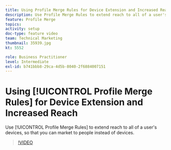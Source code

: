 ```yaml
---
title: Using Profile Merge Rules for Device Extension and Increased Reach
description: Use Profile Merge Rules to extend reach to all of a user's devices, so that you can market to people instead of devices.
feature: Profile Merge
topics: 
activity: setup
doc-type: feature video
team: Technical Marketing
thumbnail: 35939.jpg
kt: 5552

role: Business Practitioner
level: Intermediate
exl-id: b741bbb8-29ca-4d5b-8040-2f6884007151
---
```

# Using [!UICONTROL Profile Merge Rules] for Device Extension and Increased Reach

Use [!UICONTROL Profile Merge Rules] to extend reach to all of a user's devices, so that you can market to people instead of devices.

>[!VIDEO](https://video.tv.adobe.com/v/35939/?quality=12&learn=on)
